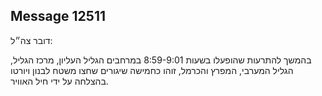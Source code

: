 ## Message 12511

דובר צה״ל:

בהמשך להתרעות שהופעלו בשעות 8:59-9:01 במרחבים הגליל העליון, מרכז הגליל, הגליל המערבי, המפרץ והכרמל, זוהו כחמישה שיגורים שחצו משטח לבנון ויורטו בהצלחה על ידי חיל האוויר.

